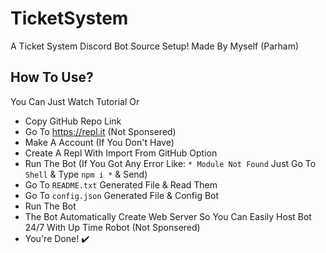 # TicketSystem
A Ticket System Discord Bot Source Setup!
Made By Myself (Parham)
## How To Use?
You Can Just Watch Tutorial Or
* Copy GitHub Repo Link
* Go To https://repl.it (Not Sponsered)
* Make A Account (If You Don't Have)
* Create A Repl With Import From GitHub Option
* Run The Bot (If You Got Any Error Like: `* Module Not Found` Just Go To `Shell` & Type `npm i *` & Send)
* Go To `README.txt` Generated File & Read Them
* Go To `config.json` Generated File & Config Bot
* Run The Bot
* The Bot Automatically Create Web Server So You Can Easily Host Bot 24/7 With Up Time Robot (Not Sponsered)
* You're Done! ✔️
